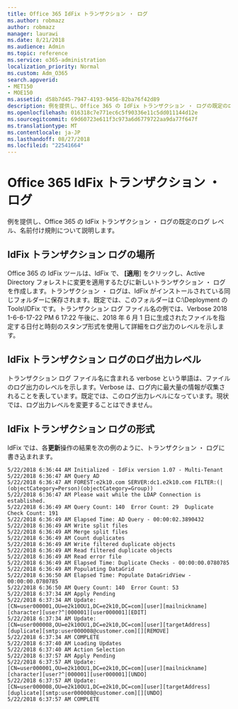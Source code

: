 ```yaml
---
title: Office 365 IdFix トランザクション ・ ログ
ms.author: robmazz
author: robmazz
manager: laurawi
ms.date: 8/21/2018
ms.audience: Admin
ms.topic: reference
ms.service: o365-administration
localization_priority: Normal
ms.custom: Adm_O365
search.appverid:
- MET150
- MOE150
ms.assetid: d58b7d45-7947-4193-9456-82ba76f42d89
description: 例を提供し、Office 365 の IdFix トランザクション ・ ログの既定のログ レベル、名前付け規則について説明します。
ms.openlocfilehash: 016318c7e771ec6c5f90336e11c5dd011144d12e
ms.sourcegitcommit: 69d60723e611f3c973a6d6779722aa9da77f647f
ms.translationtype: MT
ms.contentlocale: ja-JP
ms.lasthandoff: 08/27/2018
ms.locfileid: "22541664"
---
```

# <a name="office-365-idfix-transaction-log"></a>Office 365 IdFix トランザクション ・ ログ

例を提供し、Office 365 の IdFix トランザクション ・ ログの既定のログ レベル、名前付け規則について説明します。
  
## <a name="idfix-transaction-log-location"></a>IdFix トランザクション ログの場所

Office 365 の IdFix ツールは、IdFix で、 **[適用**] をクリックし、Active Directory フォレストに変更を適用するたびに新しいトランザクション ・ ログを作成します。トランザクション ・ ログは、IdFix がインストールされている同じフォルダーに保存されます。既定では、このフォルダーは C:\Deployment の Tools\IDFix です。トランザクション ログ ファイル名の例では、Verbose 2018 1-6-6-17-22 PM 6 17:22 午後に、2018 年 6 月 1 日に生成されたファイルを指定する日付と時刻のスタンプ形式を使用して詳細をログ出力のレベルを示します。 
  
## <a name="idfix-transaction-log-logging-level"></a>IdFix トランザクション ログのログ出力レベル

トランザクション ログ ファイル名に含まれる verbose という単語は、ファイルのログ出力のレベルを示します。Verbose は、ログ内に最大量の情報が収集されることを表しています。既定では、このログ出力レベルになっています。現状では、ログ出力レベルを変更することはできません。
  
## <a name="idfix-transaction-log-format"></a>IdFix トランザクション ログの形式

IdFix では、各**更新**操作の結果を次の例のように、トランザクション ・ ログに書き込まれます。
  
```
5/22/2018 6:36:44 AM Initialized - IdFix version 1.07 - Multi-Tenant
5/22/2018 6:36:47 AM Query AD
5/22/2018 6:36:47 AM FOREST:e2k10.com SERVER:dc1.e2k10.com FILTER:(|(objectCategory=Person)(objectCategory=Group))
5/22/2018 6:36:47 AM Please wait while the LDAP Connection is established.
5/22/2018 6:36:49 AM Query Count: 140  Error Count: 29  Duplicate Check Count: 191
5/22/2018 6:36:49 AM Elapsed Time: AD Query - 00:00:02.3890432
5/22/2018 6:36:49 AM Write split files
5/22/2018 6:36:49 AM Merge split files
5/22/2018 6:36:49 AM Count duplicates
5/22/2018 6:36:49 AM Write filtered duplicate objects
5/22/2018 6:36:49 AM Read filtered duplicate objects
5/22/2018 6:36:49 AM Read error file
5/22/2018 6:36:49 AM Elapsed Time: Duplicate Checks - 00:00:00.0780785
5/22/2018 6:36:49 AM Populating DataGrid
5/22/2018 6:36:50 AM Elapsed Time: Populate DataGridView - 00:00:00.0780785
5/22/2018 6:36:50 AM Query Count: 140  Error Count: 53
5/22/2018 6:37:34 AM Apply Pending
5/22/2018 6:37:34 AM Update: [CN=user000001,OU=e2k10OU1,DC=e2k10,DC=com][user][mailnickname][character][user?^|000001][user000001][EDIT]
5/22/2018 6:37:34 AM Update: [CN=user000008,OU=e2k10OU1,DC=e2k10,DC=com][user][targetAddress][duplicate][smtp:user000008@customer.com][][REMOVE]
5/22/2018 6:37:34 AM COMPLETE
5/22/2018 6:37:40 AM Loading Updates
5/22/2018 6:37:40 AM Action Selection
5/22/2018 6:37:57 AM Apply Pending
5/22/2018 6:37:57 AM Update: [CN=user000001,OU=e2k10OU1,DC=e2k10,DC=com][user][mailnickname][character][user?^|000001][user000001][UNDO]
5/22/2018 6:37:57 AM Update: [CN=user000008,OU=e2k10OU1,DC=e2k10,DC=com][user][targetAddress][duplicate][smtp:user000008@customer.com][][UNDO]
5/22/2018 6:37:57 AM COMPLETE

```